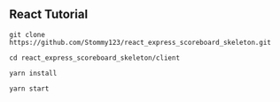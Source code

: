 ## React Tutorial

`git clone https://github.com/Stommy123/react_express_scoreboard_skeleton.git`

`cd react_express_scoreboard_skeleton/client`

`yarn install`

`yarn start`
